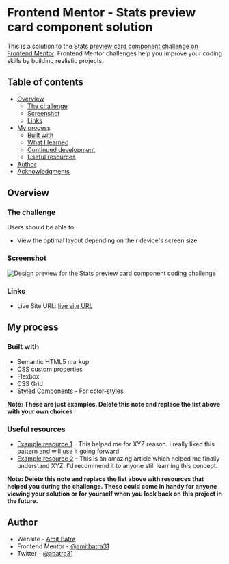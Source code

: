 # Frontend Mentor - Stats preview card component solution

This is a solution to the [Stats preview card component challenge on Frontend Mentor](https://www.frontendmentor.io/challenges/stats-preview-card-component-8JqbgoU62). Frontend Mentor challenges help you improve your coding skills by building realistic projects. 

## Table of contents

- [Overview](#overview)
  - [The challenge](#the-challenge)
  - [Screenshot](#screenshot)
  - [Links](#links)
- [My process](#my-process)
  - [Built with](#built-with)
  - [What I learned](#what-i-learned)
  - [Continued development](#continued-development)
  - [Useful resources](#useful-resources)
- [Author](#author)
- [Acknowledgments](#acknowledgments)


## Overview

### The challenge

Users should be able to:

- View the optimal layout depending on their device's screen size

### Screenshot

![Design preview for the Stats preview card component coding challenge](./Screenshot.png)


### Links

- Live Site URL: [live site URL ](https://thirsty-pike-9280fc.netlify.app/)

## My process

### Built with

- Semantic HTML5 markup
- CSS custom properties
- Flexbox
- CSS Grid
- [Styled Components](https://www.colorhunt.co) - For color-styles

**Note: These are just examples. Delete this note and replace the list above with your own choices**



### Useful resources

- [Example resource 1](https://www.example.com) - This helped me for XYZ reason. I really liked this pattern and will use it going forward.
- [Example resource 2](https://www.example.com) - This is an amazing article which helped me finally understand XYZ. I'd recommend it to anyone still learning this concept.

**Note: Delete this note and replace the list above with resources that helped you during the challenge. These could come in handy for anyone viewing your solution or for yourself when you look back on this project in the future.**

## Author

- Website - [Amit Batra](https://amitbatra31.github.io/cv/)
- Frontend Mentor - [@amitbatra31](https://www.frontendmentor.io/profile/amitbatra31)
- Twitter - [@abatra31](https://www.twitter.com/abatra31)


